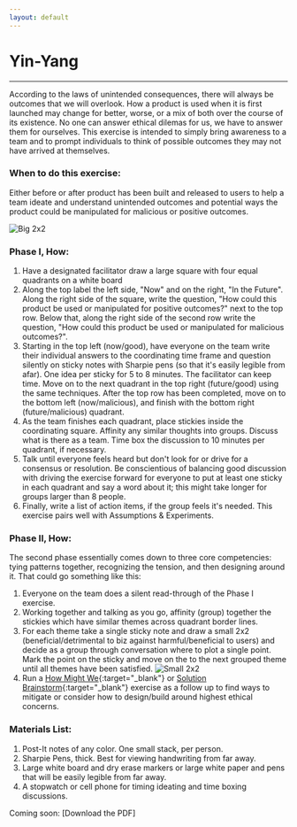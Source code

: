```yaml
---
layout: default
---
```


# Yin-Yang

* * *

According to the laws of unintended consequences, there will always be outcomes that we will overlook. How a product is used when it is first launched may change for better, worse, or a mix of both over the course of its existence. No one can answer ethical dilemas for us, we have to answer them for ourselves. This exercise is intended to simply bring awareness to a team and to prompt individuals to think of possible outcomes they may not have arrived at themselves.

### When to do this exercise: 

Either before or after product has been built and released to users to help a team ideate and understand unintended outcomes and potential ways the product could be manipulated for malicious or positive outcomes.

![Big 2x2](https://mkdale.github.com/ethics-frameworks/assets/img/Yin-yang-phase1.jpg "example of quadrant, see phase one how")

### Phase I, How: 

1. Have a designated facilitator draw a large square with four equal quadrants on a white board 
2. Along the top label the left side, "Now" and on the right, "In the Future". Along the right side of the square, write the question, "How could this product be used or manipulated for positive outcomes?" next to the top row. Below that, along the right side of the second row write the question, "How could this product be used or manipulated for malicious outcomes?".
3. Starting in the top left (now/good), have everyone on the team write their individual answers to the coordinating time frame and question silently on sticky notes with Sharpie pens (so that it's easily legible from afar). One idea per sticky for 5 to 8 minutes. The facilitator can keep time. Move on to the next quadrant in the top right (future/good) using the same techniques. After the top row has been completed, move on to the bottom left (now/malicious), and finish with the bottom right (future/malicious) quadrant.
4. As the team finishes each quadrant, place stickies inside the coordinating square. Affinity any similar thoughts into groups. Discuss what is there as a team. Time box the discussion to 10 minutes per quadrant, if necessary.
5. Talk until everyone feels heard but don't look for or drive for a consensus or resolution. Be conscientious of balancing good discussion with driving the exercise forward for everyone to put at least one sticky in each quadrant and say a word about it; this might take longer for groups larger than 8 people.
6. Finally, write a list of action items, if the group feels it's needed. This exercise pairs well with Assumptions & Experiments.

### Phase II, How: 

The second phase essentially comes down to three core competencies: tying patterns together, recognizing the tension, and then designing around it. That could go something like this:

1. Everyone on the team does a silent read-through of the Phase I exercise.
2. Working together and talking as you go, affinity (group) together the stickies which have similar themes across quadrant border lines.
3. For each theme take a single sticky note and draw a small 2x2 (beneficial/detrimental to biz against harmful/beneficial to users) and decide as a group through conversation where to plot a single point. Mark the point on the sticky and move on the to the next grouped theme until all themes have been satisfied.
![Small 2x2](https://mkdale.github.com/ethics-frameworks/assets/img/Yin-yang-phase2.jpg "two by two example, see how section three")
4. Run a 
[How Might We](http://www.designkit.org/methods/3){:target="_blank"} or [Solution Brainstorm](http://www.designkit.org/methods/1){:target="_blank"} exercise as a follow up to find ways to mitigate or consider how to design/build around highest ethical concerns.

### Materials List:
1. Post-It notes of any color. One small stack, per person.
2. Sharpie Pens, thick. Best for viewing handwriting from far away.
3. Large white board and dry erase markers or large white paper and pens that will be easily legible from far away.
4. A stopwatch or cell phone for timing ideating and time boxing discussions.

Coming soon:
[Download the PDF]
